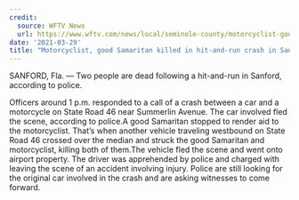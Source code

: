 ```yaml
---
credit:
  source: WFTV News
  url: https://www.wftv.com/news/local/seminole-county/motorcyclist-good-samaritan-killed-hit-and-run-sanford/MBWDBBAARNDWZKIOFP74KY6DVM/
date: '2021-03-29'
title: "Motorcyclist, good Samaritan killed in hit-and-run crash in Sanford"
---
```

SANFORD, Fla. — Two people are dead following a hit-and-run in Sanford, according to police.

Officers around 1 p.m. responded to a call of a crash between a car and a motorcycle on State Road 46 near Summerlin Avenue. The car involved fled the scene, according to police.A good Samaritan stopped to render aid to the motorcyclist. That’s when another vehicle traveling westbound on State Road 46 crossed over the median and struck the good Samaritan and motorcyclist, killing both of them.The vehicle fled the scene and went onto airport property. The driver was apprehended by police and charged with leaving the scene of an accident involving injury. Police are still looking for the original car involved in the crash and are asking witnesses to come forward.
